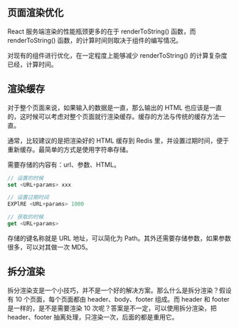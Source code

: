 
## 页面渲染优化
React 服务端渲染的性能瓶颈更多的在于 renderToString() 函数，而 renderToString() 函数，的计算时间则取决于组件的编写情况。

对现有的组件进行优化，在一定程度上能够减少 renderToString() 的计算复杂度已经，计算时间。

## 渲染缓存
对于整个页面来说，如果输入的数据是一直，那么输出的 HTML 也应该是一直的，这时候可以考虑对整个页面就行渲染缓存。缓存的方法与传统的缓存方法一直。

通常，比较建议的是把渲染好的 HTML 缓存到 Redis 里，并设置过期时间，便于重新缓存。最简单的方式是使用字符串存储。

需要存储的内容有：url、参数、HTML。

```js
// 设置的时候
set <URL+params> xxx

// 设置过期时间
EXPlRE <URL+params> 1000

// 获取的时候
get <URL+params>
```

存储的键名称就是 URL 地址，可以简化为 Path。其外还需要存储参数，如果参数很多，可以对其做一次 MD5。


## 拆分渲染
拆分渲染支是一个小技巧，并不是一个好的解决方案。那么什么是拆分渲染？假设有 10 个页面，每个页面都由 header、body、footer 组成。而 header 和 footer 是一样的，是不是需要渲染 10 次呢？答案是不一定，可以使用拆分渲染，把 header、footer 抽离处理，只渲染一次，后面的都是重用它。
